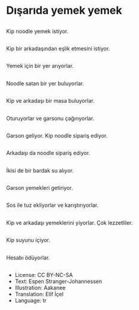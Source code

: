 # Dışarıda yemek yemek

##
Kip noodle yemek istiyor.

##
Kip bir arkadaşından eşlik etmesini istiyor.

##
Yemek için bir yer arıyorlar.

##
Noodle satan bir yer buluyorlar.

##
Kip ve arkadaşı bir masa buluyorlar.

##
Oturuyorlar ve garsonu çağırıyorlar.

##
Garson geliyor. Kip noodle sipariş ediyor.

##
Arkadaşı da noodle sipariş ediyor.

##
İkisi de bir bardak su alıyor.

##
Garson yemekleri getiriyor.

##
Sos ile tuz ekliyorlar ve karıştırıyorlar.

##
Kip ve arkadaşı yemeklerini yiyorlar. Çok lezzetliler.

##
Kip suyunu içiyor.

##
Hesabı ödüyorlar.

##
* License: CC BY-NC-SA
* Text: Espen Stranger-Johannessen
* Illustration: Aakanee
* Translation: Elif İçel
* Language: tr
